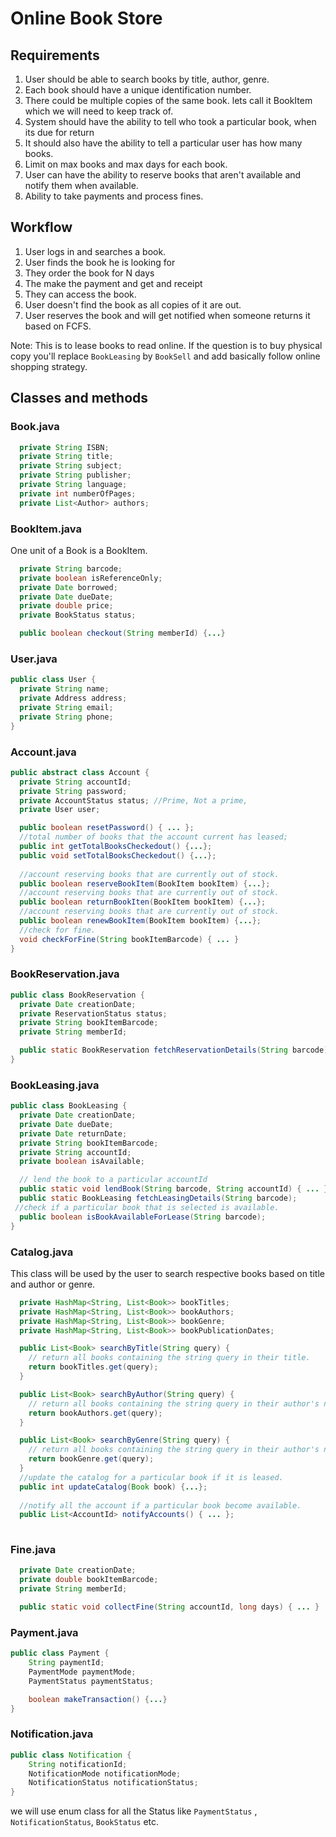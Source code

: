 # Online Book Store

## Requirements
1. User should be able to search books by title, author, genre.
2. Each book should have a unique identification number.
3. There could be multiple copies of the same book. lets call it BookItem which we will need to keep track of.
4. System should have the ability to tell who took a particular book, when its due for return
5. It should also have the ability to tell a particular user has how many books.
6. Limit on max books and max days for each book.
7. User can have the ability to reserve books that aren't available and notify them when available.
8. Ability to take payments and process fines.

## Workflow
1. User logs in and searches a book.
2. User finds the book he is looking for
3. They order the book for N days
4. The make the payment and get and receipt
5. They can access the book.
6. User doesn't find the book as all copies of it are out.
7. User reserves the book and will get notified when someone returns it based on FCFS.



Note: This is to lease books to read online. If the question is to buy physical copy
you'll replace `BookLeasing` by `BookSell` and add basically follow online shopping strategy.

## Classes and methods

### Book.java
```java
  private String ISBN;
  private String title;
  private String subject;
  private String publisher;
  private String language;
  private int numberOfPages;
  private List<Author> authors;

```

### BookItem.java
One unit of a Book is a BookItem.
```java
  private String barcode;
  private boolean isReferenceOnly;
  private Date borrowed;
  private Date dueDate;
  private double price;
  private BookStatus status;

  public boolean checkout(String memberId) {...}
```

### User.java
```java
public class User {
  private String name;
  private Address address;
  private String email;
  private String phone;
}
```
### Account.java
```java
public abstract class Account {
  private String accountId;
  private String password;
  private AccountStatus status; //Prime, Not a prime, 
  private User user;

  public boolean resetPassword() { ... };
  //total number of books that the account current has leased; 
  public int getTotalBooksCheckedout() {...};
  public void setTotalBooksCheckedout() {...};
  
  //account reserving books that are currently out of stock.
  public boolean reserveBookItem(BookItem bookItem) {...};
  //account reserving books that are currently out of stock.
  public boolean returnBookIten(BookItem bookItem) {...};
  //account reserving books that are currently out of stock.
  public boolean renewBookItem(BookItem bookItem) {...};
  //check for fine.
  void checkForFine(String bookItemBarcode) { ... }
}
```

### BookReservation.java
```java
public class BookReservation {  
  private Date creationDate;
  private ReservationStatus status;
  private String bookItemBarcode;
  private String memberId;

  public static BookReservation fetchReservationDetails(String barcode) {...};
}

```
### BookLeasing.java
```java
public class BookLeasing {
  private Date creationDate;
  private Date dueDate;
  private Date returnDate;
  private String bookItemBarcode;
  private String accountId;
  private boolean isAvailable;

  // lend the book to a particular accountId
  public static void lendBook(String barcode, String accountId) { ... };
  public static BookLeasing fetchLeasingDetails(String barcode);
 //check if a particular book that is selected is available.
  public boolean isBookAvailableForLease(String barcode);
}

```

### Catalog.java
This class will be used by the user to search respective books based on title and author or genre.
```java
  private HashMap<String, List<Book>> bookTitles;
  private HashMap<String, List<Book>> bookAuthors;
  private HashMap<String, List<Book>> bookGenre;
  private HashMap<String, List<Book>> bookPublicationDates;

  public List<Book> searchByTitle(String query) {
    // return all books containing the string query in their title.
    return bookTitles.get(query);
  }

  public List<Book> searchByAuthor(String query) {
    // return all books containing the string query in their author's name.
    return bookAuthors.get(query);
  }

  public List<Book> searchByGenre(String query) {
    // return all books containing the string query in their author's name.
    return bookGenre.get(query);
  }
  //update the catalog for a particular book if it is leased.
  public int updateCatalog(Book book) {...};
  
  //notify all the account if a particular book become available.
  public List<AccountId> notifyAccounts() { ... };
  
```

### Fine.java
```java
  private Date creationDate;
  private double bookItemBarcode;
  private String memberId;

  public static void collectFine(String accountId, long days) { ... }
```
### Payment.java
```java
public class Payment {
	String paymentId;
	PaymentMode paymentMode;
	PaymentStatus paymentStatus;

	boolean makeTransaction() {...}
}
```
### Notification.java
```java
public class Notification {
	String notificationId;
	NotificationMode notificationMode;
	NotificationStatus notificationStatus;
}
```

we will use enum class for all the Status like `PaymentStatus` , `NotificationStatus`, `BookStatus` etc.

